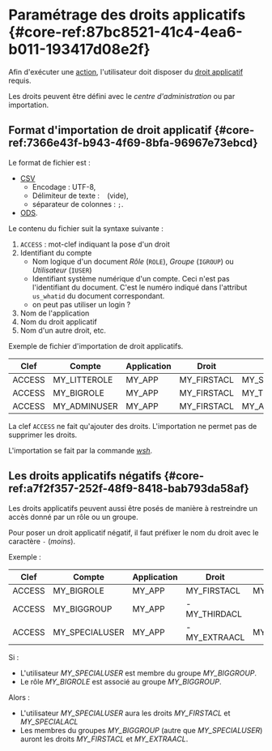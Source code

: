 # Paramétrage des droits applicatifs {#core-ref:87bc8521-41c4-4ea6-b011-193417d08e2f}

Afin d'exécuter une [action][actionw], l'utilisateur doit disposer du
[droit applicatif][acls] requis.

Les droits peuvent être défini avec le _centre d'administration_ ou par
importation.

## Format d'importation de droit applicatif {#core-ref:7366e43f-b943-4f69-8bfa-96967e73ebcd}

Le format de fichier est :

*   [CSV][CSV]
    *   Encodage : UTF-8,
    *   Délimiteur de texte : ` ` (vide),
    *   séparateur de colonnes : `;`.
*   [ODS][ODS].

Le contenu du fichier suit la syntaxe suivante :

1.  `ACCESS` : mot-clef indiquant la pose d'un droit
1.  Identifiant du compte 
    *   Nom logique d'un document _Rôle_ (`ROLE`), _Groupe_ (`IGROUP`) ou
        _Utilisateur_ (`IUSER`) 
    *   Identifiant système numérique d'un compte. Ceci n'est pas l'identifiant
        du document. C'est le numéro indiqué dans l'attribut `us_whatid` du
        document correspondant.
    *   <span class="fixme" data-assignedto="EBR">on peut pas utiliser un
        login ?</span>
1.  Nom de l'application
1.  Nom du droit applicatif
1.  Nom d'un autre droit, etc.

Exemple de fichier d'importation de droit applicatifs.

|  Clef  |    Compte    | Application |    Droit    |    Droit     |    Droit    |
| ------ | ------------ | ----------- | ----------- | ------------ | ----------- |
| ACCESS | MY_LITTEROLE | MY_APP      | MY_FIRSTACL | MY_SECONDACL |             |
| ACCESS | MY_BIGROLE   | MY_APP      | MY_FIRSTACL | MY_THIRDACL  | MY_EXTRAACL |
| ACCESS | MY_ADMINUSER | MY_APP      | MY_FIRSTACL | MY_ADMINACL  |             |

La clef `ACCESS` ne fait qu'ajouter des droits. L'importation ne permet pas de
supprimer les droits.

L'importation se fait par la commande [_wsh_][wshimport].

## Les droits applicatifs négatifs {#core-ref:a7f2f357-252f-48f9-8418-bab793da58af}

Les droits applicatifs peuvent aussi être posés de manière à restreindre un
accès donné par un rôle ou un groupe.

Pour poser un droit applicatif négatif, il faut préfixer le nom du droit avec le
caractère `-` (_moins_).

Exemple :

|  Clef  |     Compte     | Application |    Droit     |     Droit     |    Droit    |
| ------ | -------------- | ----------- | ------------ | ------------- | ----------- |
| ACCESS | MY_BIGROLE     | MY_APP      | MY_FIRSTACL  | MY_THIRDACL   | MY_EXTRAACL |
| ACCESS | MY_BIGGROUP    | MY_APP      | -MY_THIRDACL |               |             |
| ACCESS | MY_SPECIALUSER | MY_APP      | -MY_EXTRAACL | MY_SPECIALACL |             |

Si :

*   L'utilisateur *MY_SPECIALUSER* est membre du groupe *MY_BIGGROUP*. 
*   Le rôle *MY_BIGROLE* est associé au groupe  *MY_BIGGROUP*.

Alors :

*   L'utilisateur *MY_SPECIALUSER* aura les droits *MY_FIRSTACL* et
    *MY_SPECIALACL*
*   Les membres du groupes *MY_BIGGROUP* (autre que *MY_SPECIALUSER*) auront les
    droits *MY_FIRSTACL* et *MY_EXTRAACL*.




<!-- links -->
[acls]:             #core-ref:a98b72ea-c063-4907-abc4-e5171ab55e59 "Déclaration de droits applicatifs"
[actionw]:          #core-ref:90bf0711-7874-4c9d-bdf0-7d28becb7628 "Déclaration d'une action"
[wshimport]:        #core-ref:1c97f553-dcba-454e-96a0-8059230065b3 "Importation par wsh"
[CSV]:              http://fr.wikipedia.org/wiki/Comma-separated_values "Comma-separated values sur wikipedia"
[ODS]:              http://fr.wikipedia.org/wiki/OpenDocument "Open Document sur wikipedia"